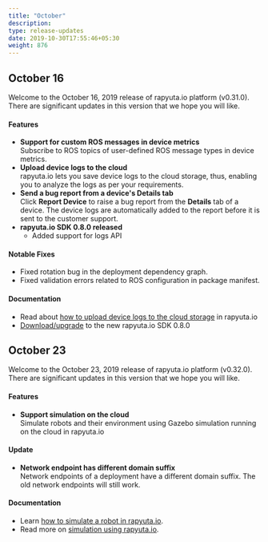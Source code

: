 ```yaml
---
title: "October"
description:
type: release-updates
date: 2019-10-30T17:55:46+05:30
weight: 876
---
```

## October 16
Welcome to the October 16, 2019 release of rapyuta.io platform (v0.31.0).
There are significant updates in this version that we hope you will like.

#### Features

* **Support for custom ROS messages in device metrics**    
  Subscribe to ROS topics of user-defined ROS message types
  in device metrics.
* **Upload device logs to the cloud**    
  rapyuta.io lets you save device logs to the cloud storage,
  thus, enabling you to analyze the logs as per your requirements.
* **Send a bug report from a device's Details tab**    
  Click **Report Device** to raise a bug report from the **Details**
  tab of a device. The device logs are automatically added to the report
  before it is sent to the customer support.
* **rapyuta.io SDK 0.8.0 released**   
  * Added support for logs API

#### Notable Fixes

* Fixed rotation bug in the deployment dependency graph.
* Fixed validation errors related to ROS configuration in package
  manifest.

#### Documentation

* Read about
  [how to upload device logs to the cloud storage](/developer-guide/tooling-automation/logging/device-logs/#batch-upload) in rapyuta.io
* [Download/upgrade](/developer-guide/tooling-automation/python-sdk/#installation) to
  the new rapyuta.io SDK 0.8.0

## October 23
Welcome to the October 23, 2019 release of rapyuta.io platform (v0.32.0).
There are significant updates in this version that we hope you will like.

#### Features

* **Support simulation on the cloud**    
  Simulate robots and their environment using Gazebo simulation running on the cloud in rapyuta.io

#### Update

* **Network endpoint has different domain suffix**    
  Network endpoints of a deployment have a different domain suffix. The old network endpoints will still work.

#### Documentation

* Learn [how to simulate a robot in rapyuta.io](/build-solutions/sample-walkthroughs/turtlebot-simulation/).
* Read more on [simulation using rapyuta.io](/developer-guide/simulation/).
